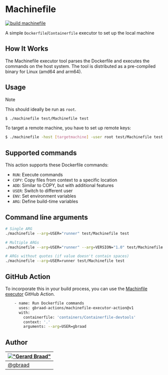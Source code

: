 Machinefile
===========

[![build machinefile](https://github.com/gbraad-redhat/machinefile/actions/workflows/build-process.yml/badge.svg)](https://github.com/gbraad-redhat/machinefile/actions/workflows/build-process.yml)

A simple `Dockerfile`/`Containerfile` executor to set up the local machine


## How It Works

The Machinefile executor tool parses the Dockerfile and executes the commands on the host system. The tool is distributed as a pre-compiled binary for Linux (amd64 and arm64).


## Usage

> [!NOTE]
> This should ideally be run as `root`.

```bash
$ ./machinefile test/Machinefile test
```

To target a remote machine, you have to set up remote keys:

```bash
$ ./machinefile -host [targetmachine] -user root test/Machinefile test
```


## Supported commands

This action supports these Dockerfile commands:

  - `RUN`: Execute commands
  - `COPY`: Copy files from context to a specific location
  - `ADD`: Similar to COPY, but with additional features
  - `USER`: Switch to different user
  - `ENV`: Set environment variables
  - `ARG`: Define build-time variables


## Command line arguments

```bash
# Single ARG
./machinefile --arg=USER="runner" test/Machinefile test

# Multiple ARGs
./machinefile --arg=USER="runner" --arg=VERSION="1.0" test/Machinefile test

# ARGs without quotes (if value doesn't contain spaces)
./machinefile --arg=USER=runner test/Machinefile test
```

## GitHub Action

To incorporate this in your build process, you can use the [Machinfile executor](https://github.com/gbraad-actions/machinefile-executor-action) GitHub Action.

```bash
    - name: Run Dockerfile commands
      uses: gbraad-actions/machinefile-executor-action@v1
      with:
        containerfile: 'containers/Containerfile-devtools'
        context: '.'
        arguments: --arg=USER=gbraad
```


## Author

| [!["Gerard Braad"](http://gravatar.com/avatar/e466994eea3c2a1672564e45aca844d0.png?s=60)](http://gbraad.nl "Gerard Braad <me@gbraad.nl>") |
|---|
| [@gbraad](https://gbraad.nl/social) |

